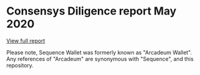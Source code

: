 # Consensys Diligence report May 2020

[View full report](https://diligence.consensys.net/audits/private/cnhjwtpa-horizon-wallet/)

Please note, Sequence Wallet was formerly known as "Arcadeum Wallet". Any references of "Arcadeum"
are synonymous with "Sequence", and this repository.


